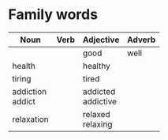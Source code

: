 # Family words
| Noun | Verb | Adjective | Adverb |
| ----------- | ----------- | ----------- | ----------- |
| | | good | well |
| health | | healthy | |
| tiring | | tired | |
| addiction <br/> addict | | addicted <br/> addictive | |
| relaxation | | relaxed <br/> relaxing | |
